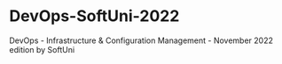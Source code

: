 # DevOps-SoftUni-2022
DevOps - Infrastructure &amp; Configuration Management - November 2022 edition by SoftUni
